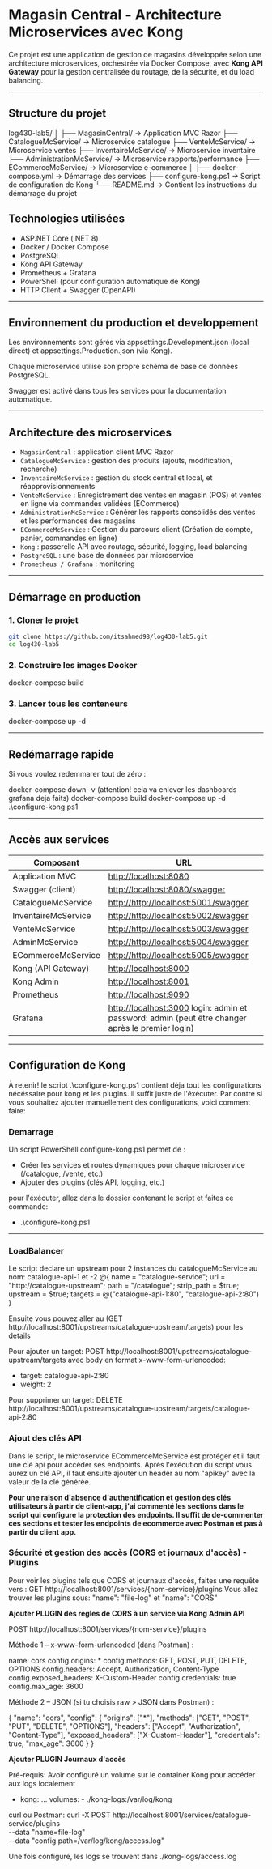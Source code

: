 # Magasin Central - Architecture Microservices avec Kong

Ce projet est une application de gestion de magasins développée selon une architecture microservices, orchestrée via Docker Compose, avec **Kong API Gateway** pour la gestion centralisée du routage, de la sécurité, et du load balancing.

---

## Structure du projet

log430-lab5/
│
├── MagasinCentral/ → Application MVC Razor
├── CatalogueMcService/ → Microservice catalogue
├── VenteMcService/ → Microservice ventes
├── InventaireMcService/ → Microservice inventaire
├── AdministrationMcService/ → Microservice rapports/performance
├── ECommerceMcService/ → Microservice e-commerce
│
├── docker-compose.yml → Démarrage des services
├── configure-kong.ps1 → Script de configuration de Kong
└── README.md → Contient les instructions du démarrage du projet

## Technologies utilisées

- ASP.NET Core (.NET 8)
- Docker / Docker Compose
- PostgreSQL
- Kong API Gateway
- Prometheus + Grafana
- PowerShell (pour configuration automatique de Kong)
- HTTP Client + Swagger (OpenAPI)

---

## Environnement du production et developpement

Les environnements sont gérés via appsettings.Development.json (local direct) et appsettings.Production.json (via Kong).

Chaque microservice utilise son propre schéma de base de données PostgreSQL.

Swagger est activé dans tous les services pour la documentation automatique.

---

## Architecture des microservices

- `MagasinCentral` : application client MVC Razor
- `CatalogueMcService` : gestion des produits (ajouts, modification, recherche)
- `InventaireMcService` : gestion du stock central et local, et réapprovisionnements
- `VenteMcService` : Enregistrement des ventes en magasin (POS) et ventes en ligne via commandes validées (ECommerce)
- `AdministrationMcService` : Générer les rapports consolidés des ventes et les performances des magasins
- `ECommerceMcService` : Gestion du parcours client (Création de compte, panier, commandes en ligne)
- `Kong` : passerelle API avec routage, sécurité, logging, load balancing
- `PostgreSQL` : une base de données par microservice
- `Prometheus / Grafana` : monitoring

---

## Démarrage en production

### 1. Cloner le projet

```bash
git clone https://github.com/itsahmed98/log430-lab5.git
cd log430-lab5
```

### 2. Construire les images Docker

docker-compose build

### 3. Lancer tous les conteneurs

docker-compose up -d

---

## Redémarrage rapide

Si vous voulez redemmarer tout de zéro :

docker-compose down -v (attention! cela va enlever les dashboards grafana deja faits)
docker-compose build
docker-compose up -d
.\configure-kong.ps1

---

## Accès aux services

| Composant           | URL                                                                                                                       |
| ------------------- | ------------------------------------------------------------------------------------------------------------------------- |
| Application MVC     | [http://localhost:8080](http://localhost:8080)                                                                            |
| Swagger (client)    | [http://localhost:8080/swagger](http://localhost:8080/swagger)                                                            |
| CatalogueMcService  | [http://http://localhost:5001/swagger](http://localhost:5001/swagger)                                                     |
| InventaireMcService | [http://http://localhost:5002/swagger](http://localhost:5002/swagger)                                                     |
| VenteMcService      | [http://http://localhost:5003/swagger](http://localhost:5003/swagger)                                                     |
| AdminMcService      | [http://http://localhost:5004/swagger](http://localhost:5004/swagger)                                                     |
| ECommerceMcService  | [http://http://localhost:5005/swagger](http://localhost:5005/swagger)                                                     |
| Kong (API Gateway)  | [http://localhost:8000](http://localhost:8000)                                                                            |
| Kong Admin          | [http://localhost:8001](http://localhost:8001)                                                                            |
| Prometheus          | [http://localhost:9090](http://localhost:9090)                                                                            |
| Grafana             | [http://localhost:3000](http://localhost:3000) login: admin et password: admin (peut être changer après le premier login) |

---

## Configuration de Kong

À retenir! le script .\configure-kong.ps1 contient dèja tout les configurations nécéssaire pour kong et les plugins. il suffit juste de l'éxécuter.
Par contre si vous souhaitez ajouter manuellement des configurations, voici comment faire:

### Demarrage

Un script PowerShell configure-kong.ps1 permet de :

- Créer les services et routes dynamiques pour chaque microservice (/catalogue, /vente, etc.)
- Ajouter des plugins (clés API, logging, etc.)

pour l'éxécuter, allez dans le dossier contenant le script et faites ce commande:

- .\configure-kong.ps1

---

### LoadBalancer

Le script declare un upstream pour 2 instances du catalogueMcService au nom: catalogue-api-1 et -2
@{ name = "catalogue-service"; url = "http://catalogue-upstream"; path = "/catalogue"; strip_path = $true; upstream = $true; targets = @("catalogue-api-1:80", "catalogue-api-2:80") }

Ensuite vous pouvez aller au (GET http://localhost:8001/upstreams/catalogue-upstream/targets) pour les details

Pour ajouter un target: POST http://localhost:8001/upstreams/catalogue-upstream/targets avec body en format x-www-form-urlencoded:

- target: catalogue-api-2:80
- weight: 2

Pour supprimer un target: DELETE http://localhost:8001/upstreams/catalogue-upstream/targets/catalogue-api-2:80

### Ajout des clés API

Dans le script, le microservice ECommerceMcService est protéger et il faut une clé api pour accèder ses endpoints. Après l'éxécution du script vous aurez un clé API, il faut ensuite ajouter un header au nom "apikey" avec la valeur de la clé générée.

**Pour une raison d'absence d'authentification et gestion des clés utilisateurs à partir de client-app, j'ai commenté les sections dans le script qui configure la protection des endpoints. Il suffit de de-commenter ces sections et tester les endpoints de ecommerce avec Postman et pas à partir du client app.**

### Sécurité et gestion des accès (CORS et journaux d'accès) - Plugins

Pour voir les plugins tels que CORS et journaux d'accès, faites une requête vers : GET http://localhost:8001/services/{nom-service}/plugins
Vous allez trouver les plugins sous: "name": "file-log" et "name": "CORS"

**Ajouter PLUGIN des règles de CORS à un service via Kong Admin API**

POST http://localhost:8001/services/{nom-service}/plugins

Méthode 1 – x-www-form-urlencoded (dans Postman) :

name: cors
config.origins: \*
config.methods: GET, POST, PUT, DELETE, OPTIONS
config.headers: Accept, Authorization, Content-Type
config.exposed_headers: X-Custom-Header
config.credentials: true
config.max_age: 3600

Méthode 2 – JSON (si tu choisis raw > JSON dans Postman) :

{
"name": "cors",
"config": {
"origins": ["*"],
"methods": ["GET", "POST", "PUT", "DELETE", "OPTIONS"],
"headers": ["Accept", "Authorization", "Content-Type"],
"exposed_headers": ["X-Custom-Header"],
"credentials": true,
"max_age": 3600
}
}

**Ajouter PLUGIN Journaux d'accès**

Pré-requis: Avoir configuré un volume sur le container Kong pour accéder aux logs localement

- kong:
  ...
  volumes: - ./kong-logs:/var/log/kong

curl ou Postman:
curl -X POST http://localhost:8001/services/catalogue-service/plugins \
 --data "name=file-log" \
 --data "config.path=/var/log/kong/access.log"

Une fois configuré, les logs se trouvent dans ./kong-logs/access.log
